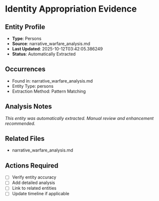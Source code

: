 # Identity Appropriation Evidence

## Entity Profile
- **Type**: Persons
- **Source**: narrative_warfare_analysis.md
- **Last Updated**: 2025-10-12T03:42:05.386249
- **Status**: Automatically Extracted

## Occurrences
- Found in: narrative_warfare_analysis.md
- Entity Type: persons
- Extraction Method: Pattern Matching

## Analysis Notes
*This entity was automatically extracted. Manual review and enhancement recommended.*

## Related Files
- narrative_warfare_analysis.md

## Actions Required
- [ ] Verify entity accuracy
- [ ] Add detailed analysis
- [ ] Link to related entities
- [ ] Update timeline if applicable

